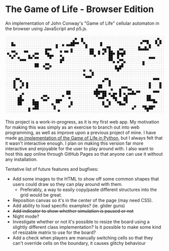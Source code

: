 # The Game of Life - Browser Edition
An implementation of John Conway's "Game of Life" cellular automaton in the browser using JavaScript and p5.js.

![A screenshot of the Game of Life](./img/teaser.png)

This project is a work-in-progress, as it is my first web app. My motivation for making this was simply as an exercise to branch out into web programming, as well as improve upon a previous project of mine.
I have made [an implementation of the Game of Life in Python](https://github.com/Zgell/game-of-life-python), but I always felt that it wasn't interactive enough. I plan on making this version far more interactive and enjoyable for the user to play around with. I also want to host this app online through GitHub Pages so that anyone can use it without any installation.

Tentative list of future features and bugfixes:
- Add some images to the HTML to show off some common shapes that users could draw so they can play around with them.
    - Preferably, a way to easily copy/paste different structures into the grid would be great.
- Reposition canvas so it's in the center of the page (may need CSS).
- Add ability to load specific examples? (ie. glider guns)
- ~~Add indicator to show whether simulation is paused or not~~
- Night mode?
- Investigate whether or not it's possible to resize the board using a slightly different class implementation? Is it possible to make some kind of resizable matrix to use for the board?
- Add a check when players are manually switching cells so that they can't override cells on the boundary, it causes glitchy behaviour